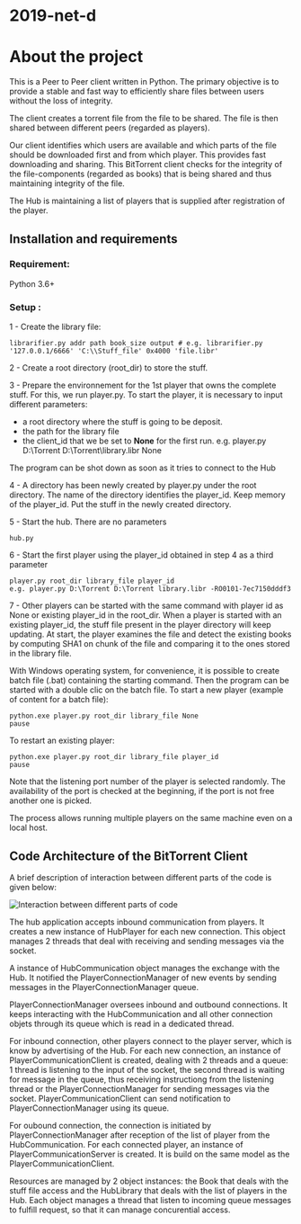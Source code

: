 # 2019-net-d

#  About the project

This is a Peer to Peer client written in Python. The primary objective is to provide a stable and fast way to efficiently share files between users without the loss of integrity. <br/>

The client creates a torrent file from the file to be shared. The file is then shared between different peers (regarded as players). <br/>
 
Our client identifies which users are available and which parts of the file should be downloaded first and from which player. This provides fast downloading and sharing. This BitTorrent client checks for the integrity of the file-components (regarded as books) that is being shared and thus maintaining integrity of the file. 

The Hub is maintaining a list of players that is supplied after registration of the player.

## Installation and requirements

### Requirement: 
Python 3.6+  

### Setup :  
1 - Create the library file: 
```
librarifier.py addr path book_size output # e.g. librarifier.py '127.0.0.1/6666' 'C:\\Stuff_file' 0x4000 'file.libr'
```
2 - Create a root directory (root_dir) to store the stuff.

3 - Prepare the environnement for the 1st player that owns the complete stuff. For this, we run player.py.
   To start the player, it is necessary to input different parameters:
   - a root directory where the stuff is going to be deposit.
   - the path for the library file
   - the client_id that we be set to __None__ for the first run.
   e.g. player.py D:\Torrent D:\Torrent\library.libr None 
   
   The program can be shot down as soon as it tries to connect to the Hub
 
 4 - A directory has been newly created by player.py under the root directory. The name of the directory identifies the player_id.
 Keep memory of the player_id.
 Put the stuff in the newly created directory.
 
 5 - Start the hub. There are no parameters
 ```
hub.py 
```  

6 - Start the first player using the player_id obtained in step 4 as a third parameter
```   
player.py root_dir library_file player_id
e.g. player.py D:\Torrent D:\Torrent library.libr -RO0101-7ec7150dddf3      
```   

7 - Other players can be started with the same command with player id as None or existing player_id in the root_dir.
When a player is started with an existing player_id, the stuff file present in the player directory will keep updating.
At start, the player examines the file and detect the existing books by computing SHA1 on chunk of the file and comparing it to the ones stored in the library file.

With Windows operating system, for convenience, it is possible to create batch file (.bat) containing the starting command. Then the program can be started with a double clic on the batch file.
To start a new player (example of content for a batch file):
```   
python.exe player.py root_dir library_file None
pause
```
To restart an existing player:
``` 
python.exe player.py root_dir library_file player_id     
pause
```  


Note that the listening port number of the player is selected randomly. The availability of the port is checked at the beginning, if the port is not free another one is picked.

The process allows running multiple players on the same machine even on a local host.


## Code Architecture of the BitTorrent Client

A brief description of interaction between different parts of the code is given below:

![Interaction between different parts of code](https://github.com/robinredX/ProjectBittorrent/blob/master/code_interaction.jpg)

The hub application accepts inbound communication from players. It creates a new instance of HubPlayer for each new connection. This object manages 2 threads that deal with receiving and sending messages via the socket.

A instance of HubCommunication object manages the exchange with the Hub. It notified the PlayerConnectionManager of new events by sending messages in the PlayerConnectionManager queue.

PlayerConnectionManager oversees inbound and outbound connections. It keeps interacting with the HubCommunication and all other connection objets through its queue which is read in a dedicated thread.  

For inbound connection, other players connect to the player server, which is know by advertising of the Hub.
For each new connection, an instance of PlayerCommunicationClient is created, dealing with 2 threads and a queue: 1 thread is listening to the input of the socket, the second thread is waiting for message in the queue, thus receiving instructiong from the listening thread or the PlayerConnectionManager for sending messages via the socket. PlayerCommunicationClient can send notification to PlayerConnectionManager using its queue.

For oubound connection, the connection is initiated by PlayerConnectionManager after reception of the list of player from the HubCommunication. For each connected player, an instance of PlayerCommunicationServer is created. It is build on the same model as the 
PlayerCommunicationClient.

Resources are managed by 2 object instances: the Book that deals with the stuff file access and the HubLibrary that deals with the list of players in the Hub. Each object manages a thread that listen to incoming queue messages to fulfill request, so that it can manage concurential access.





